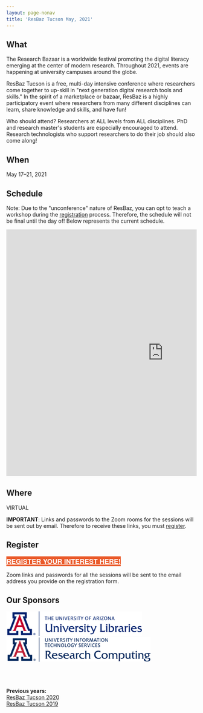 ```yaml
---
layout: page-nonav
title: 'ResBaz Tucson May, 2021'
---
```


## What

The Research Bazaar is a worldwide festival promoting the digital literacy emerging at the center of modern research. Throughout 2021, events are happening at university campuses around the globe.

ResBaz Tucson is a free, multi-day intensive conference where researchers come together to up-skill in "next generation digital research tools and skills." In the spirit of a marketplace or bazaar, ResBaz is a highly participatory event where researchers from many different disciplines can learn, share knowledge and skills, and have fun!

Who should attend? Researchers at ALL levels from ALL disciplines. PhD and research master's students are especially encouraged to attend. Research technologists who support researchers to do their job should also come along!

## When

May 17&ndash;21, 2021

## Schedule

Note: Due to the "unconference" nature of ResBaz, you can opt to teach a workshop during the [registration](#register) process. Therefore, the schedule will not be final until the day of! Below represents the current schedule.

<div style="width:100%;overflow-x:auto">
<iframe src="https://kelseygonzalez.github.io/resbaz2021schedule/" width="830" height="650" scrolling="auto" frameborder="no"></iframe>
</div>

## Where
VIRTUAL

**IMPORTANT**: Links and passwords to the Zoom rooms for the sessions will be sent out by email. Therefore to receive these links, you must <u><a href="#register">register</a></u>.

<!-- TODO: add this warning after we stop checking registrations: If you registered after May 15 and didn't receive the daily Zoom links/passwords, please contact us at resbazaz@gmail.com -->


## Register

<a href="https://forms.gle/WS8PTviQ2T9rfqcu9" class="btn btn2021" target="_blank">Register your interest here!</a>

Zoom links and passwords for all the sessions will be sent to the email address you provide on the registration form.

<style>
  .btn2021 {
    font-family: Montserrat,"Helvetica Neue",Helvetica,Arial,sans-serif;
    text-transform: uppercase;
    font-size: 18px;
    font-weight: 700;
    background-color: #EA5A2A;
    color: white;
  }
</style>

## Our Sponsors

<a href="https://new.library.arizona.edu/"><img src="/img/logos/ua_libraries.png" alt="University of Arizona Libraries" height="65"></a>&emsp;&emsp;&emsp;&emsp;<a href="https://it.arizona.edu/research"><img src="/img/logos/ua_uits_researchcomp.png" alt="UITS Research Computing" height="65"></a>

<br><br><br>
**Previous years:**<br/>
<a href="/resbaz/resbazTucson2020">ResBaz Tucson 2020</a><br/>
<a href="/resbaz/resbazTucson2019">ResBaz Tucson 2019</a>
